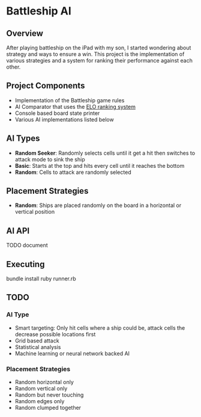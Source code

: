 # Battleship AI

## Overview

After playing battleship on the iPad with my son, I started wondering
about strategy and ways to ensure a win.  This project is the
implementation of various strategies and a system for ranking their
performance against each other.

## Project Components

 * Implementation of the Battleship game rules
 * AI Comparator that uses the [ELO ranking system](http://en.wikipedia.org/wiki/Elo_rating_system)
 * Console based board state printer
 * Various AI implementations listed below

## AI Types

 - **Random Seeker**: Randomly selects cells until it get a hit then
   switches to attack mode to sink the ship
 - **Basic**: Starts at the top and hits every cell until it reaches the
   bottom
 - **Random**: Cells to attack are randomly selected

## Placement Strategies

 - **Random**: Ships are placed randomly on the board in a horizontal or
   vertical position

## AI API

TODO document

## Executing

  bundle install
  ruby runner.rb

## TODO

### AI Type

 - Smart targeting: Only hit cells where a ship could be, attack cells
   the decrease possible locations first
 - Grid based attack
 - Statistical analysis
 - Machine learning or neural network backed AI

### Placement Strategies

 - Random horizontal only
 - Random vertical only
 - Random but never touching
 - Random edges only
 - Random clumped together

